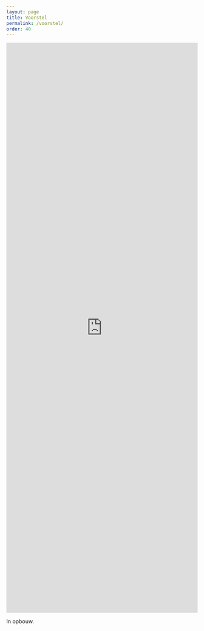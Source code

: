 ```yaml
---
layout: page
title: Voorstel
permalink: /voorstel/
order: 40
---
```


<iframe name='iframe1' id="iframe1" frameborder="0" border="0" cellspacing="0"
        style="border-style: none;width: 100%; height: 1500px;" scrolling="no"  src="http://rubenverborgh.github.io/InnoversityChallenge/#cover"></iframe>

In opbouw.
